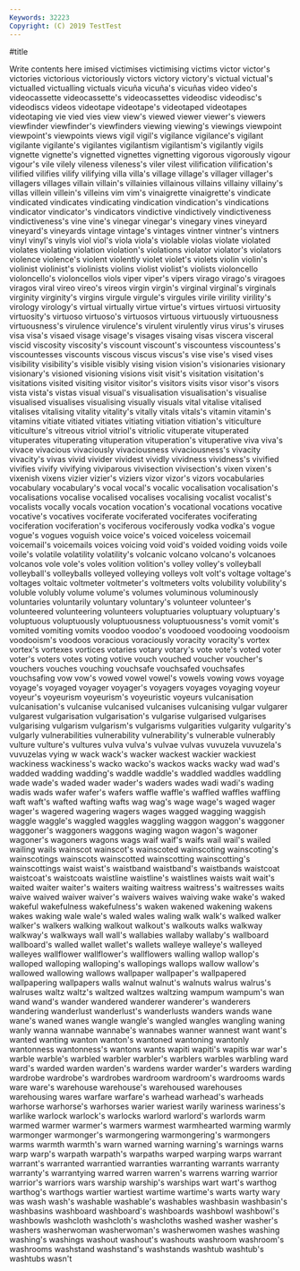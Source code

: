 ```yaml
---
Keywords: 32223
Copyright: (C) 2019 TestTest
---
```


#title

Write contents here
imised victimises
victimising victims victor victor's victories victorious victoriously victors victory victory's
victual victual's victualled victualling victuals vicuña vicuña's vicuñas video video's
videocassette videocassette's videocassettes videodisc videodisc's videodiscs videos videotape videotape's videotaped
videotapes videotaping vie vied vies view view's viewed viewer viewer's
viewers viewfinder viewfinder's viewfinders viewing viewing's viewings viewpoint viewpoint's viewpoints
views vigil vigil's vigilance vigilance's vigilant vigilante vigilante's vigilantes vigilantism
vigilantism's vigilantly vigils vignette vignette's vignetted vignettes vignetting vigorous vigorously
vigour vigour's vile vilely vileness vileness's viler vilest vilification vilification's
vilified vilifies vilify vilifying villa villa's village village's villager villager's
villagers villages villain villain's villainies villainous villains villainy villainy's villas
villein villein's villeins vim vim's vinaigrette vinaigrette's vindicate vindicated vindicates
vindicating vindication vindication's vindications vindicator vindicator's vindicators vindictive vindictively vindictiveness
vindictiveness's vine vine's vinegar vinegar's vinegary vines vineyard vineyard's vineyards
vintage vintage's vintages vintner vintner's vintners vinyl vinyl's vinyls viol
viol's viola viola's violable violas violate violated violates violating violation
violation's violations violator violator's violators violence violence's violent violently violet
violet's violets violin violin's violinist violinist's violinists violins violist violist's
violists violoncello violoncello's violoncellos viols viper viper's vipers virago virago's
viragoes viragos viral vireo vireo's vireos virgin virgin's virginal virginal's
virginals virginity virginity's virgins virgule virgule's virgules virile virility virility's
virology virology's virtual virtually virtue virtue's virtues virtuosi virtuosity virtuosity's
virtuoso virtuoso's virtuosos virtuous virtuously virtuousness virtuousness's virulence virulence's virulent
virulently virus virus's viruses visa visa's visaed visage visage's visages
visaing visas viscera visceral viscid viscosity viscosity's viscount viscount's viscountess
viscountess's viscountesses viscounts viscous viscus viscus's vise vise's vised vises
visibility visibility's visible visibly vising vision vision's visionaries visionary visionary's
visioned visioning visions visit visit's visitation visitation's visitations visited visiting
visitor visitor's visitors visits visor visor's visors vista vista's vistas
visual visual's visualisation visualisation's visualise visualised visualises visualising visually visuals
vital vitalise vitalised vitalises vitalising vitality vitality's vitally vitals vitals's
vitamin vitamin's vitamins vitiate vitiated vitiates vitiating vitiation vitiation's viticulture
viticulture's vitreous vitriol vitriol's vitriolic vituperate vituperated vituperates vituperating vituperation
vituperation's vituperative viva viva's vivace vivacious vivaciously vivaciousness vivaciousness's vivacity
vivacity's vivas vivid vivider vividest vividly vividness vividness's vivified vivifies
vivify vivifying viviparous vivisection vivisection's vixen vixen's vixenish vixens vizier
vizier's viziers vizor vizor's vizors vocabularies vocabulary vocabulary's vocal vocal's
vocalic vocalisation vocalisation's vocalisations vocalise vocalised vocalises vocalising vocalist vocalist's
vocalists vocally vocals vocation vocation's vocational vocations vocative vocative's vocatives
vociferate vociferated vociferates vociferating vociferation vociferation's vociferous vociferously vodka vodka's
vogue vogue's vogues voguish voice voice's voiced voiceless voicemail voicemail's
voicemails voices voicing void void's voided voiding voids voile voile's
volatile volatility volatility's volcanic volcano volcano's volcanoes volcanos vole vole's
voles volition volition's volley volley's volleyball volleyball's volleyballs volleyed volleying
volleys volt volt's voltage voltage's voltages voltaic voltmeter voltmeter's voltmeters
volts volubility volubility's voluble volubly volume volume's volumes voluminous voluminously
voluntaries voluntarily voluntary voluntary's volunteer volunteer's volunteered volunteering volunteers voluptuaries
voluptuary voluptuary's voluptuous voluptuously voluptuousness voluptuousness's vomit vomit's vomited vomiting
vomits voodoo voodoo's voodooed voodooing voodooism voodooism's voodoos voracious voraciously
voracity voracity's vortex vortex's vortexes vortices votaries votary votary's vote
vote's voted voter voter's voters votes voting votive vouch vouched
voucher voucher's vouchers vouches vouching vouchsafe vouchsafed vouchsafes vouchsafing vow
vow's vowed vowel vowel's vowels vowing vows voyage voyage's voyaged
voyager voyager's voyagers voyages voyaging voyeur voyeur's voyeurism voyeurism's voyeuristic
voyeurs vulcanisation vulcanisation's vulcanise vulcanised vulcanises vulcanising vulgar vulgarer vulgarest
vulgarisation vulgarisation's vulgarise vulgarised vulgarises vulgarising vulgarism vulgarism's vulgarisms vulgarities
vulgarity vulgarity's vulgarly vulnerabilities vulnerability vulnerability's vulnerable vulnerably vulture vulture's
vultures vulva vulva's vulvae vulvas vuvuzela vuvuzela's vuvuzelas vying w
wack wack's wacker wackest wackier wackiest wackiness wackiness's wacko wacko's
wackos wacks wacky wad wad's wadded wadding wadding's waddle waddle's
waddled waddles waddling wade wade's waded wader wader's waders wades
wadi wadi's wading wadis wads wafer wafer's wafers waffle waffle's
waffled waffles waffling waft waft's wafted wafting wafts wag wag's
wage wage's waged wager wager's wagered wagering wagers wages wagged
wagging waggish waggle waggle's waggled waggles waggling waggon waggon's waggoner
waggoner's waggoners waggons waging wagon wagon's wagoner wagoner's wagoners wagons
wags waif waif's waifs wail wail's wailed wailing wails wainscot
wainscot's wainscoted wainscoting wainscoting's wainscotings wainscots wainscotted wainscotting wainscotting's wainscottings
waist waist's waistband waistband's waistbands waistcoat waistcoat's waistcoats waistline waistline's
waistlines waists wait wait's waited waiter waiter's waiters waiting waitress
waitress's waitresses waits waive waived waiver waiver's waivers waives waiving
wake wake's waked wakeful wakefulness wakefulness's waken wakened wakening wakens
wakes waking wale wale's waled wales waling walk walk's walked
walker walker's walkers walking walkout walkout's walkouts walks walkway walkway's
walkways wall wall's wallabies wallaby wallaby's wallboard wallboard's walled wallet
wallet's wallets walleye walleye's walleyed walleyes wallflower wallflower's wallflowers walling
wallop wallop's walloped walloping walloping's wallopings wallops wallow wallow's wallowed
wallowing wallows wallpaper wallpaper's wallpapered wallpapering wallpapers walls walnut walnut's
walnuts walrus walrus's walruses waltz waltz's waltzed waltzes waltzing wampum
wampum's wan wand wand's wander wandered wanderer wanderer's wanderers wandering
wanderlust wanderlust's wanderlusts wanders wands wane wane's waned wanes wangle
wangle's wangled wangles wangling waning wanly wanna wannabe wannabe's wannabes
wanner wannest want want's wanted wanting wanton wanton's wantoned wantoning
wantonly wantonness wantonness's wantons wants wapiti wapiti's wapitis war war's
warble warble's warbled warbler warbler's warblers warbles warbling ward ward's
warded warden warden's wardens warder warder's warders warding wardrobe wardrobe's
wardrobes wardroom wardroom's wardrooms wards ware ware's warehouse warehouse's warehoused
warehouses warehousing wares warfare warfare's warhead warhead's warheads warhorse warhorse's
warhorses warier wariest warily wariness wariness's warlike warlock warlock's warlocks
warlord warlord's warlords warm warmed warmer warmer's warmers warmest warmhearted
warming warmly warmonger warmonger's warmongering warmongering's warmongers warms warmth warmth's
warn warned warning warning's warnings warns warp warp's warpath warpath's
warpaths warped warping warps warrant warrant's warranted warrantied warranties warranting
warrants warranty warranty's warrantying warred warren warren's warrens warring warrior
warrior's warriors wars warship warship's warships wart wart's warthog warthog's
warthogs wartier wartiest wartime wartime's warts warty wary was wash
wash's washable washable's washables washbasin washbasin's washbasins washboard washboard's washboards
washbowl washbowl's washbowls washcloth washcloth's washcloths washed washer washer's washers
washerwoman washerwoman's washerwomen washes washing washing's washings washout washout's washouts
washroom washroom's washrooms washstand washstand's washstands washtub washtub's washtubs wasn't

